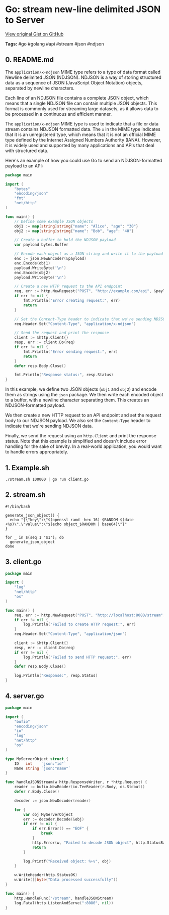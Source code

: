 # Go: stream new-line delimited JSON to Server 

[View original Gist on GitHub](https://gist.github.com/Integralist/235f8156a9f20533fbc4ecd36bcc4724)

**Tags:** #go #golang #api #stream #json #ndjson

## 0. README.md

The `application/x-ndjson` MIME type refers to a type of data format called Newline delimited JSON (NDJSON). NDJSON is a way of storing structured data as a sequence of JSON (JavaScript Object Notation) objects, separated by newline characters. 

Each line of an NDJSON file contains a complete JSON object, which means that a single NDJSON file can contain multiple JSON objects. This format is commonly used for streaming large datasets, as it allows data to be processed in a continuous and efficient manner.

The `application/x-ndjson` MIME type is used to indicate that a file or data stream contains NDJSON formatted data. The `x` in the MIME type indicates that it is an unregistered type, which means that it is not an official MIME type defined by the Internet Assigned Numbers Authority (IANA). However, it is widely used and supported by many applications and APIs that deal with structured data.

Here's an example of how you could use Go to send an NDJSON-formatted payload to an API:

```go
package main

import (
	"bytes"
	"encoding/json"
	"fmt"
	"net/http"
)

func main() {
	// Define some example JSON objects
	obj1 := map[string]string{"name": "Alice", "age": "30"}
	obj2 := map[string]string{"name": "Bob", "age": "40"}

	// Create a buffer to hold the NDJSON payload
	var payload bytes.Buffer

	// Encode each object as a JSON string and write it to the payload buffer with a newline separator
	enc := json.NewEncoder(&payload)
	enc.Encode(obj1)
	payload.WriteByte('\n')
	enc.Encode(obj2)
	payload.WriteByte('\n')

	// Create a new HTTP request to the API endpoint
	req, err := http.NewRequest("POST", "http://example.com/api", &payload)
	if err != nil {
		fmt.Println("Error creating request:", err)
		return
	}

	// Set the Content-Type header to indicate that we're sending NDJSON data
	req.Header.Set("Content-Type", "application/x-ndjson")

	// Send the request and print the response
	client := &http.Client{}
	resp, err := client.Do(req)
	if err != nil {
		fmt.Println("Error sending request:", err)
		return
	}
	defer resp.Body.Close()

	fmt.Println("Response status:", resp.Status)
}
```

In this example, we define two JSON objects (`obj1` and `obj2`) and encode them as strings using the `json` package. We then write each encoded object to a buffer, with a newline character separating them. This creates an NDJSON-formatted payload.

We then create a new HTTP request to an API endpoint and set the request body to our NDJSON payload. We also set the `Content-Type` header to indicate that we're sending NDJSON data.

Finally, we send the request using an `http.Client` and print the response status. Note that this example is simplified and doesn't include error handling for the sake of brevity. In a real-world application, you would want to handle errors appropriately.


## 1. Example.sh

```shell
./stream.sh 100000 | go run client.go
```

## 2. stream.sh

```shell
#!/bin/bash

generate_json_object() {
  echo "{\"key\":\"$(openssl rand -hex 16)-$RANDOM-$(date +%s)\",\"value\":\"$(echo object_$RANDOM | base64)\"}"
}

for _ in $(seq 1 "$1"); do
  generate_json_object
done
```

## 3. client.go

```go
package main

import (
	"log"
	"net/http"
	"os"
)

func main() {
	req, err := http.NewRequest("POST", "http://localhost:8080/stream", os.Stdin)
	if err != nil {
		log.Println("Failed to create HTTP request:", err)
	}
	req.Header.Set("Content-Type", "application/json")

	client := &http.Client{}
	resp, err := client.Do(req)
	if err != nil {
		log.Println("Failed to send HTTP request:", err)
	}
	defer resp.Body.Close()

	log.Println("Response:", resp.Status)
}
```

## 4. server.go

```go
package main

import (
	"bufio"
	"encoding/json"
	"io"
	"log"
	"net/http"
	"os"
)

type MyServerObject struct {
	ID   int    `json:"id"`
	Name string `json:"name"`
}

func handleJSONStream(w http.ResponseWriter, r *http.Request) {
	reader := bufio.NewReader(io.TeeReader(r.Body, os.Stdout))
	defer r.Body.Close()

	decoder := json.NewDecoder(reader)

	for {
		var obj MyServerObject
		err := decoder.Decode(&obj)
		if err != nil {
			if err.Error() == "EOF" {
				break
			}
			http.Error(w, "Failed to decode JSON object", http.StatusBadRequest)
			return
		}

		log.Printf("Received object: %+v", obj)
	}

	w.WriteHeader(http.StatusOK)
	w.Write([]byte("Data processed successfully"))
}

func main() {
	http.HandleFunc("/stream", handleJSONStream)
	log.Fatal(http.ListenAndServe(":8080", nil))
}
```


